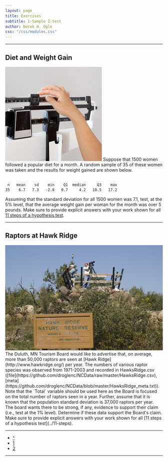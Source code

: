 ```yaml
---
layout: page
title: Exercises
subtitle: 1-Sample Z-test
author: Derek H. Ogle
css: "/css/modules.css"
---
```


----

## Diet and Weight Gain
<img src="zimgs/taking-weight.jpg" alt="Cancer Cells" class="img-right">
Suppose that 1500 women followed a popular diet for a month.  A random sample of 35 of these women was taken and the results for weight gained are shown below.

<pre><code>
 n   mean    sd    min    Q1  median     Q3    max
35    6.7   7.3   -2.8   0.7     4.2   10.5   17.2 </code></pre>

Assuming that the standard deviation for all 1500 women was 7.1, test, at the 5% level, that the average weight gain per woman for the month was over 5 pounds.  Make sure to provide explicit answers with your work shown for all [11 steps of a hypothesis test](../11-steps).

----

## Raptors at Hawk Ridge
<img src="zimgs/hawk_ridge.jpg" alt="Hawk Ridge" class="img-right">
The Duluth, MN Tourism Board would like to advertise that, on average, more than 50,000 raptors are seen at [Hawk Ridge](http://www.hawkridge.org/) per year.  The numbers of various raptor species was observed from 1971-2003 and recorded in HawksRidge.csv ([file](https://github.com/droglenc/NCData/raw/master/HawksRidge.csv), [meta](https://github.com/droglenc/NCData/blob/master/HawksRidge_meta.txt)).  Note that the `Total` variable should be used here as the Board is focused on the total number of raptors seen in a year.  Further, assume that it is known that the population standard deviation is 37,000 raptors per year.  The board wants there to be strong, if any, evidence to support their claim (i.e., test at the 1% level).  Determine if these data support the Board's claim.  Make sure to provide explicit answers with your work shown for all [11 steps of a hypothesis test](../11-steps).

----

<div class="text-center">
<ul class="pagination pagination-lg">
  <li><a href="../1SampleZ.html">^</a></li>
  <li class="active"><a href="#">1</a></li>
  <li><a href="1SampleZ_CE2.html">2</a></li>
</ul>
</div>

----

